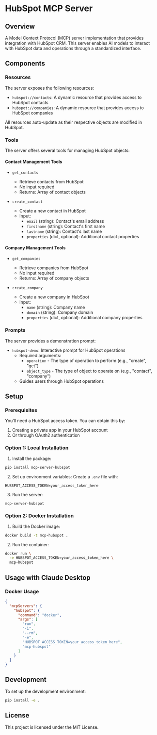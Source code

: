# HubSpot MCP Server

## Overview

A Model Context Protocol (MCP) server implementation that provides integration with HubSpot CRM. This server enables AI models to interact with HubSpot data and operations through a standardized interface.

## Components

### Resources

The server exposes the following resources:

* `hubspot://contacts`: A dynamic resource that provides access to HubSpot contacts
* `hubspot://companies`: A dynamic resource that provides access to HubSpot companies

All resources auto-update as their respective objects are modified in HubSpot.

### Tools

The server offers several tools for managing HubSpot objects:

#### Contact Management Tools
* `get_contacts`
  * Retrieve contacts from HubSpot
  * No input required
  * Returns: Array of contact objects

* `create_contact`
  * Create a new contact in HubSpot
  * Input:
    * `email` (string): Contact's email address
    * `firstname` (string): Contact's first name
    * `lastname` (string): Contact's last name
    * `properties` (dict, optional): Additional contact properties

#### Company Management Tools
* `get_companies`
  * Retrieve companies from HubSpot
  * No input required
  * Returns: Array of company objects

* `create_company`
  * Create a new company in HubSpot
  * Input:
    * `name` (string): Company name
    * `domain` (string): Company domain
    * `properties` (dict, optional): Additional company properties

### Prompts

The server provides a demonstration prompt:

* `hubspot-demo`: Interactive prompt for HubSpot operations
  * Required arguments:
    * `operation` - The type of operation to perform (e.g., "create", "get")
    * `object_type` - The type of object to operate on (e.g., "contact", "company")
  * Guides users through HubSpot operations

## Setup

### Prerequisites

You'll need a HubSpot access token. You can obtain this by:
1. Creating a private app in your HubSpot account
2. Or through OAuth2 authentication

### Option 1: Local Installation

1. Install the package:
```bash
pip install mcp-server-hubspot
```

2. Set up environment variables:
Create a `.env` file with:
```
HUBSPOT_ACCESS_TOKEN=your_access_token_here
```

3. Run the server:
```bash
mcp-server-hubspot
```

### Option 2: Docker Installation

1. Build the Docker image:
```bash
docker build -t mcp-hubspot .
```

2. Run the container:
```bash
docker run \
  -e HUBSPOT_ACCESS_TOKEN=your_access_token_here \
  mcp-hubspot
```

## Usage with Claude Desktop

### Docker Usage
```json
{
  "mcpServers": {
    "hubspot": {
      "command": "docker",
      "args": [
        "run",
        "-i",
        "--rm",
        "-e",
        "HUBSPOT_ACCESS_TOKEN=your_access_token_here",
        "mcp-hubspot"
      ]
    }
  }
}
```

## Development

To set up the development environment:

```bash
pip install -e .
```

## License

This project is licensed under the MIT License. 